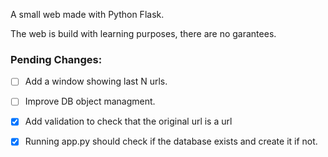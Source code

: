 A small web made with Python Flask.

The web is build with learning purposes, there are no garantees.

### Pending Changes:

- [ ] Add a window showing last N urls.
- [ ] Improve DB object managment.
- [x] Add validation to check that the original url is a url
- [x] Running app.py should check if the database exists and create it if not.

